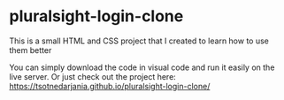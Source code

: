 # pluralsight-login-clone

This is a small HTML and CSS project that I created to learn how to use them better

You can simply download the code in visual code and run it easily on the live server.
Or just check out the project here: https://tsotnedarjania.github.io/pluralsight-login-clone/
